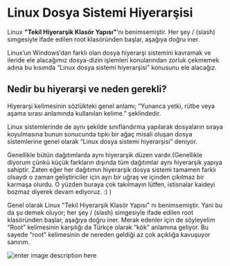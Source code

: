 Linux Dosya Sistemi Hiyerarşisi
=

Linux **"Tekil Hiyerarşik Klasör Yapısı"**'nı benimsemiştir. Her şey / (slash) simgesiyle ifade edilen root klasöründen başlar, aşağıya doğru iner. 


Linux’un Windows’dan farklı olan dosya hiyerarşi sistemini kavramak ve ileride ele alacağımız dosya-dizin işlemleri konularından zorluk çekmemek adına bu kısımda “Linux dosya sistemi hiyerarşisi” konusunu ele alacağız.

## Nedir bu hiyerarşi ve neden gerekli? ##

Hiyerarşi kelimesinin sözlükteki genel anlamı; “Yunanca yetki, rütbe veya aşama sırası anlamında kullanılan kelime.” şeklindedir.

Linux sistemlerinde de aynı şekilde sınıflandırma yapılarak dosyaların sıraya koyulmasına bunun sonucunda tıpkı bir ağaç misali oluşan dosya sistemlerine genel olarak “Linux dosya sistemi hiyerarşisi” deniyor. 

Genellikle bütün dağıtımlarda aynı hiyerarşik düzen vardır.(Genellikle diyorum çünkü küçük farkların dışında tüm dağıtımlar aynı hiyerarşik yapıya sahiptir. Zaten eğer her dağıtımın hiyerarşik dosya sistemi tamamen farklı olsaydı o zaman geliştiriciler için ayrı bir uğraş ve içinden çıkılmaz bir karmaşa olurdu. O yüzden buraya çok takılmayın lütfen, istisnalar kaideyi bozmaz diyerek devam ediyoruz. :) )

Genel olarak Linux "Tekil Hiyerarşik Klasör Yapısı" nı benimsemiştir. Yani bu da şu demek oluyor; her şey / (slash) simgesiyle ifade edilen root klasöründen başlar, aşağıya doğru iner. Merak edenler için  de söyleyelim “Root” kelimesinin karşılığı da Türkçe olarak “kök” anlamına geliyor. Bu sayede “root” kelimesinin de nereden geldiği az çok açıklığa kavuşuyor sanırım. 


![enter image description here](https://im.ezgif.com/tmp/ezgif-1-9fdce527e6.gif)
